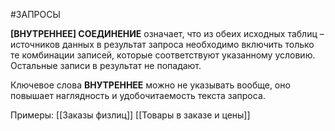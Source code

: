#ЗАПРОСЫ

**[ВНУТРЕННЕЕ] СОЕДИНЕНИЕ** означает, что из обеих исходных таблиц – источников данных в результат запроса необходимо включить только те комбинации записей, которые соответствуют указанному условию. Остальные записи в результат не попадают.

Ключевое слова **ВНУТРЕННЕЕ** можно не указывать вообще, оно повышает наглядность и удобочитаемость текста запроса.

Примеры:
[[Заказы физлиц]]
[[Товары в заказе и цены]]